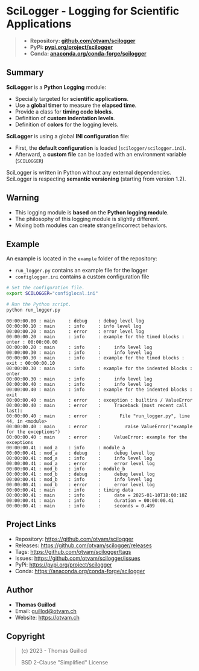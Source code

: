 # SciLogger - Logging for Scientific Applications 

> * **Repository: [github.com/otvam/scilogger](https://github.com/otvam/scilogger)**
> * **PyPi: [pypi.org/project/scilogger](https://pypi.org/project/scilogger)**
> * **Conda: [anaconda.org/conda-forge/scilogger](https://anaconda.org/conda-forge/scilogger)**

## Summary

**SciLogger** is a **Python Logging** module:
* Specially targeted for **scientific applications**.
* Use a **global timer** to measure the **elapsed time**.
* Provide a class for **timing code blocks**.
* Definition of **custom indentation levels**.
* Definition of **colors** for the logging levels.

**SciLogger** is using a global **INI configuration** file:
* First, the **default configuration** is loaded (`scilogger/scilogger.ini`).
* Afterward, a **custom file** can be loaded with an environment variable (`SCILOGGER`)

SciLogger is written in Python without any external dependencies.
SciLogger is respecting **semantic versioning** (starting from version 1.2).

## Warning

* This logging module is **based** on the **Python logging module**.
* The philosophy of this logging module is slightly different. 
* Mixing both modules can create strange/incorrect behaviors.

## Example

An example is located in the `example` folder of the repository:
* `run_logger.py` contains an example file for the logger
* `configlogger.ini` contains a custom configuration file

```bash
# Set the configuration file.
export SCILOGGER="configlocal.ini"

# Run the Python script.
python run_logger.py
```

```text
00:00:00.00 : main     : debug    : debug level log
00:00:00.10 : main     : info     : info level log
00:00:00.20 : main     : error    : error level log
00:00:00.20 : main     : info     : example for the timed blocks : enter : 00:00:00.00
00:00:00.20 : main     : info     :     info level log
00:00:00.30 : main     : info     :     info level log
00:00:00.30 : main     : info     : example for the timed blocks : exit : 00:00:00.10
00:00:00.30 : main     : info     : example for the indented blocks : enter
00:00:00.30 : main     : info     :     info level log
00:00:00.40 : main     : info     :     info level log
00:00:00.40 : main     : info     : example for the indented blocks : exit
00:00:00.40 : main     : error    : exception : builtins / ValueError
00:00:00.40 : main     : error    :     Traceback (most recent call last):
00:00:00.40 : main     : error    :       File "run_logger.py", line 44, in <module>
00:00:00.40 : main     : error    :         raise ValueError("example for the exceptions")
00:00:00.40 : main     : error    :     ValueError: example for the exceptions
00:00:00.41 : mod_a    : info     : module_a
00:00:00.41 : mod_a    : debug    :     debug level log
00:00:00.41 : mod_a    : info     :     info level log
00:00:00.41 : mod_a    : error    :     error level log
00:00:00.41 : mod_b    : info     : module_b
00:00:00.41 : mod_b    : debug    :     debug level log
00:00:00.41 : mod_b    : info     :     info level log
00:00:00.41 : mod_b    : error    :     error level log
00:00:00.41 : main     : info     : timing data
00:00:00.41 : main     : info     :     date = 2025-01-10T18:00:10Z
00:00:00.41 : main     : info     :     duration = 00:00:00.41
00:00:00.41 : main     : info     :     seconds = 0.409
```

## Project Links

* Repository: https://github.com/otvam/scilogger
* Releases: https://github.com/otvam/scilogger/releases
* Tags: https://github.com/otvam/scilogger/tags
* Issues: https://github.com/otvam/scilogger/issues
* PyPi: https://pypi.org/project/scilogger
* Conda: https://anaconda.org/conda-forge/scilogger

## Author

* **Thomas Guillod**
* Email: guillod@otvam.ch
* Website: https://otvam.ch

## Copyright

> (c) 2023 - Thomas Guillod
> 
>  BSD 2-Clause "Simplified" License
